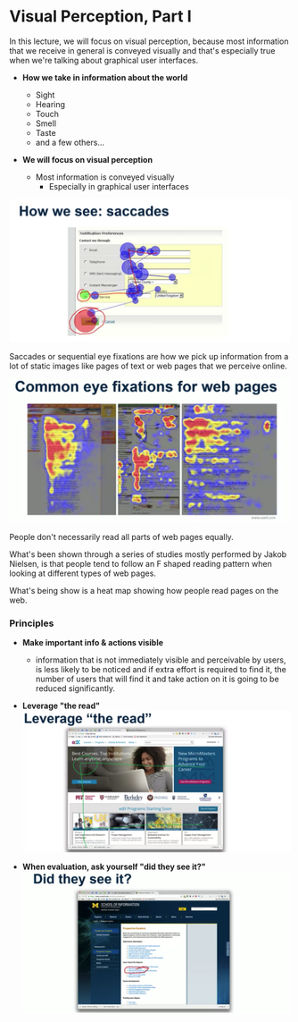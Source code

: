# Visual Perception, Part I

In this lecture, we will focus on visual perception, because most information that we receive in general is conveyed visually and that's especially true when we're talking about graphical user interfaces.

- **How we take in information about the world**
    - Sight 
    - Hearing 
    - Touch 
    - Smell 
    - Taste 
    - and a few others...


- **We will focus on visual perception** 
    - Most information is conveyed visually 
        - Especially in graphical user interfaces

 ![saccades](Week3Images/saccades.png "") 


 Saccades or sequential eye fixations are how we pick up information from a lot of static images like pages of text or web pages that we perceive online.

 ![saccades](Week3Images/webfixations.png "")

People don't necessarily read all parts of web pages equally.

What's been shown through a series of studies mostly performed by Jakob Nielsen, is that people tend to follow an F shaped reading pattern when looking at different types of web pages. 

What's being show is a heat map showing how people read pages on the web. 


### Principles 

- **Make important info & actions visible** 
    - information that is not immediately visible and perceivable by users, is less likely to be noticed and if extra effort is required to find it, the number of users that will find it and take action on it is going to be reduced significantly.

- **Leverage "the read"** 
 ![leverage](Week3Images/leverageTheRead.png "")

- **When evaluation, ask yourself "did they see it?"** 
 ![didtheyseeit](Week3Images/didTheySeeit.png "")

